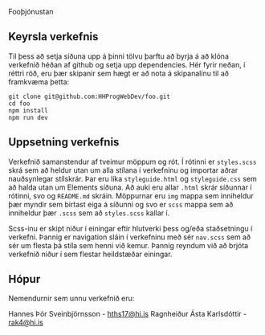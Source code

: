 Fooþjónustan
#####

## Keyrsla verkefnis
Til þess að setja síðuna upp á þinni tölvu þarftu að byrja á að klóna verkefnið héðan af github og setja upp dependencies. Hér fyrir neðan, í réttri röð, eru þær skipanir sem hægt er að nota á skipanalínu til að framkvæma þetta:

```
git clone git@github.com:HHProgWebDev/foo.git
cd foo
npm install
npm run dev
```
## Uppsetning verkefnis
Verkefnið samanstendur af tveimur möppum og rót.
Í rótinni er `styles.scss` skrá sem að heldur utan um alla stílana í verkefninu og importar aðrar nauðsynlegar stílskrár. Þar eru líka `styleguide.html` og `styleguide.css` sem að halda utan um Elements síðuna. Að auki eru allar `.html` skrár síðunnar í rótinni, svo og `README.md` skráin. Möppurnar eru `img` mappa sem inniheldur þær myndir sem birtast eiga á síðunni og svo er `scss` mappa sem að inniheldur þær `.scss` sem að `styles.scss` kallar í.

Scss-inu er skipt niður í einingar eftir hlutverki þess og/eða staðsetningu í verkefni. Þannig er navigation sláin í verkefninu með sér `nav.scss` sem að sér um flesta þá stíla sem henni við kemur. Þannig reyndum við að brjóta verkefnið niður í sem flestar heildstæðar einingar.

## Hópur
Nemendurnir sem unnu verkefnið eru:

Hannes Þór Sveinbjörnsson - hths17@hi.is
Ragnheiður Ásta Karlsdóttir - rak4@hi.is
